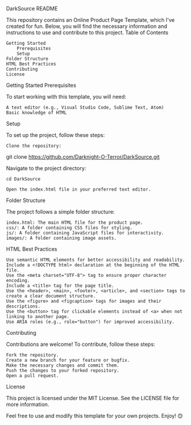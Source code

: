 DarkSource README

This repository contains an Online Product Page Template, which I've created for fun. Below, you will find the necessary information and instructions to use and contribute to this project.
Table of Contents

    Getting Started
        Prerequisites
        Setup
    Folder Structure
    HTML Best Practices
    Contributing
    License

Getting Started
Prerequisites

To start working with this template, you will need:

    A text editor (e.g., Visual Studio Code, Sublime Text, Atom)
    Basic knowledge of HTML

Setup

To set up the project, follow these steps:

    Clone the repository:

git clone https://github.com/Darknight-O-Terror/DarkSource.git

Navigate to the project directory:

    cd DarkSource

    Open the index.html file in your preferred text editor.

Folder Structure

The project follows a simple folder structure:

    index.html: The main HTML file for the product page.
    css/: A folder containing CSS files for styling.
    js/: A folder containing JavaScript files for interactivity.
    images/: A folder containing image assets.

HTML Best Practices

    Use semantic HTML elements for better accessibility and readability.
    Include a <!DOCTYPE html> declaration at the beginning of the HTML file.
    Use the <meta charset="UTF-8"> tag to ensure proper character encoding.
    Include a <title> tag for the page title.
    Use the <header>, <main>, <footer>, <article>, and <section> tags to create a clear document structure.
    Use the <figure> and <figcaption> tags for images and their descriptions.
    Use the <button> tag for clickable elements instead of <a> when not linking to another page.
    Use ARIA roles (e.g., role="button") for improved accessibility.

Contributing

Contributions are welcome! To contribute, follow these steps:

    Fork the repository.
    Create a new branch for your feature or bugfix.
    Make the necessary changes and commit them.
    Push the changes to your forked repository.
    Open a pull request.

License

This project is licensed under the MIT License. See the LICENSE file for more information.

Feel free to use and modify this template for your own projects. Enjoy! 😊
